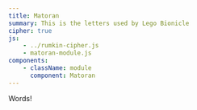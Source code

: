 ```yaml
---
title: Matoran
summary: This is the letters used by Lego Bionicle
cipher: true
js:
    - ../rumkin-cipher.js
    - matoran-module.js
components:
    - className: module
      component: Matoran
---
```


Words!

<div class="module"></div>
